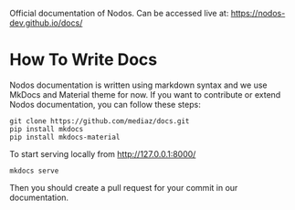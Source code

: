 Official documentation of Nodos. Can be accessed live at: https://nodos-dev.github.io/docs/

# How To Write Docs

Nodos documentation is written using markdown syntax and we use MkDocs and Material theme for now.
If you want to contribute or extend Nodos documentation, you can follow these steps:

```
git clone https://github.com/mediaz/docs.git
pip install mkdocs
pip install mkdocs-material
```

To start serving locally from http://127.0.0.1:8000/
```
mkdocs serve
```
Then you should create a pull request for your commit in our documentation.